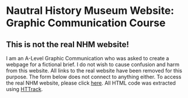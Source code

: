 # Nautral History Museum Website: Graphic Communication Course
## This is not the real NHM website!
I am an A-Level Graphic Communication who was asked to create a webpage for a fictional brief. I do not wish to cause confusion and harm from this website.
All links to the real website have been removed for this purpose. The form below does not connect to anything either.
To access the real NHM website, please click [here](https://www.nhm.ac.uk/).
All HTML code was extracted using [HTTrack](https://www.httrack.com/).
